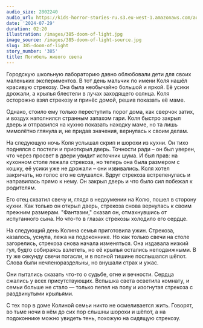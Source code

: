 ```yaml
---
audio_size: 2802240
audio_url: https://kids-horror-stories-ru.s3.eu-west-1.amazonaws.com/audio/385-doom-of-light.mp3
date: '2024-07-29'
duration: 02:20
illustration: /images/385-doom-of-light.jpg
image_source: /images/385-doom-of-light-source.jpg
slug: 385-doom-of-light
story_number: '385'
title: Погибель живого света
---
```


Городскую школьную лабораторию давно облюбовали дети для своих маленьких экспериментов. В тот день мальчик по имени Коля нашёл красивую стрекозу. Она была необычайно большой и яркой. Её усики дрожали, а крылья блестели в лучах заходящего солнца. Коля осторожно взял стрекозу и принёс домой, решив показать её маме.

Однако, стоило ему только переступить порог дома, как сверчок затих, и воздух наполнился странным запахом гари. Коля быстро закрыл дверь и отправился на кухню показать находку маме, но та лишь мимолётно глянула и, не придав значения, вернулась к своим делам.

На следующую ночь Коля услышал скрип и шорохи из кухни. Он тихо поднялся с постели и приоткрыл дверь. Точности ради – он был уверен, что через просвет в двери увидит источник шума. И был прав: на кухонном столе лежала стрекоза, но теперь она была размером с кошку, её усики уже не дрожали – они извивались. Коля хотел закричать, но голос его не слушался. Вдруг стрекоза встрепенулась и направилась прямо к нему. Он закрыл дверь и что было сил побежал к родителям.

Его отец схватил свечу и, глядя в недоумении на Колю, пошел в сторону кухни. Как только он открыл дверь, стрекоза снова вернулась к своим прежним размерам. "Фантазии," сказал он, отмахнувшись от испуганного сына. Но что-то в глазах стрекозы холодило его сердце.

На следующий день Колина семья приготовила ужин. Стрекоза, казалось, уснула, лежа на подоконнике. Но как только свечи на столе загорелись, стрекоза снова начала изменяться. Она издавала низкий гул, будто собираясь взлететь, но её крылья остались неподвижными. В ту же секунду свечи погасли, и в полной тишине послышался шёпот. Слова были нечленораздельны, но внушали страх и ужас.

Они пытались сказать что-то о судьбе, огне и вечности. Сердца сжались у всех присутствующих. Вспышка света осветила комнату, и семьи больше не стало — только пепел на полу и изогнутая стрекоза с раздвинутыми крыльями.

С тех пор в доме Колиной семьи никто не осмеливается жить. Говорят, во тьме ночи в нём до сих пор слышны шорохи и шёпот, а на подоконнике можно увидеть тень, похожую на сидящую стрекозу.